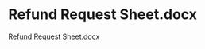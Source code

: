 # Refund Request Sheet.docx

[Refund Request Sheet.docx](Refund%20Request%20Sheet%20docx%20694c1f99563a46ce87c91875f363c842/Refund_Request_Sheet.docx)